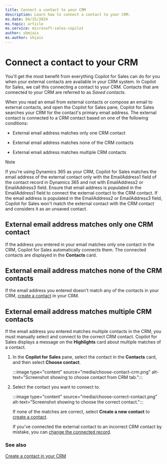 ```yaml
---
title: Connect a contact to your CRM 
description: Learn how to connect a contact to your CRM.
ms.date: 04/15/2024
ms.topic: article
ms.service: microsoft-sales-copilot
author: sbmjais
ms.author: shjais
---
```


# Connect a contact to your CRM

You'll get the most benefit from everything Copilot for Sales can do for you when your external contacts are available in your CRM system. In Copilot for Sales, we call this connecting a contact to your CRM. Contacts that are connected to your CRM are referred to as _Saved contacts_.

When you read an email from external contacts or compose an email to external contacts, and open the Copilot for Sales pane, Copilot for Sales searches your CRM for the contact's primary email address. The external contact is connected to a CRM contact based on one of the following conditions:

- External email address matches only one CRM contact

- External email address matches none of the CRM contacts

- External email address matches multiple CRM contacts

> [!NOTE]
> If you're using Dynamics 365 as your CRM, Copilot for Sales matches the email address of the external contact only with the EmailAddress1 field of the contact record in Dynamics 365 and not with EmailAddress2 or EmailAddress3 field. Ensure that email address is populated in the EmailAddress1 field to connect the external contact to the CRM contact. If the email address is populated in the EmailAddress2 or EmailAddress3 field, Copilot for Sales won't match the external contact with the CRM contact and considers it as an unsaved contact.

## External email address matches only one CRM contact

If the address you entered in your email matches only one contact in the CRM, Copilot for Sales automatically connects them. The connected contacts are displayed in the **Contacts** card.

## External email address matches none of the CRM contacts

If the email address you entered doesn't match any of the contacts in your CRM, [create a contact](create-contact-crm-sales-copilot.md) in your CRM.

## External email address matches multiple CRM contacts

If the email address you entered matches multiple contacts in the CRM, you must manually select and connect to the correct CRM contact. Copilot for Sales displays a message on the **Highlights** card about multiple matches of a contact.

1. In the **Copilot for Sales** pane, select the contact in the **Contacts** card, and then select **Choose contact**.

    :::image type="content" source="media/choose-contact-crm.png" alt-text="Screenshot showing to choose contact from CRM tab.":::

2. Select the contact you want to connect to.

    :::image type="content" source="media/choose-correct-contact.png" alt-text="Screenshot showing to choose the correct contact.":::

    If none of the matches are correct, select **Create a new contact** to [create a contact](create-contact-crm-sales-copilot.md).
    
    If you've connected the external contact to an incorrect CRM contact by mistake, you can [change the connected record](change-connected-crm-contact.md).

### See also

[Create a contact in your CRM](create-contact-crm-sales-copilot.md)
